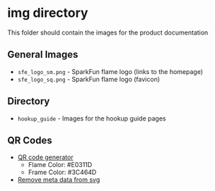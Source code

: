 img directory
====================
This folder should contain the images for the product documentation

## General Images
* `sfe_logo_sm.png` - SparkFun flame logo (links to the homepage)
* `sfe_logo_sq.png` - SparkFun flame logo (favicon)

## Directory
* `hookup_guide` - Images for the hookup guide pages

## QR Codes
* [QR code generator](https://qrgenerator.org/)
    * Flame Color: #E0311D
    * Frame Color: #3C464D
* [Remove meta data from svg](https://jakearchibald.github.io/svgomg/)